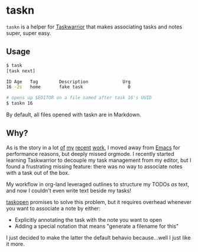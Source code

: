 # taskn

`taskn` is a helper for [Taskwarrior](https://taskwarrior.org/) that makes associating tasks and
notes super, super easy.

## Usage

```bash
$ task
[task next]

ID Age   Tag        Description             Urg
16 -2s   home       fake task                 0

# opens up $EDITOR on a file named after task 16's UUID
$ taskn 16
```

By default, all files opened with taskn are in Markdown.

## Why?

As is the story in a lot [of](https://github.com/crockeo/pj) [my](https://github.com/crockeo/nvim)
[recent](https://github.com/crockeo/orgmode-nvim) [work](https://github.com/crockeo/tasq), I moved
away from [Emacs](https://www.gnu.org/software/emacs/) for performance reasons, but deeply missed
orgmode. I recently started learning Taskwarrior to decouple my task management from my editor, but
I found a frustrating missing feature: there was no way to associate notes with a task out of the
box.

My workflow in org-land leveraged outlines to structure my TODOs _as_ text, and now I couldn't even
write text beside my tasks!

[taskopen](https://github.com/jschlatow/taskopen) promises to solve this problem, but it requires
overhead whenever you want to associate a note by either:

- Explicitly annotating the task with the note you want to open
- Adding a special notation that means "generate a filename for this"

I just decided to make the latter the default behavio because...well I just like it more.
